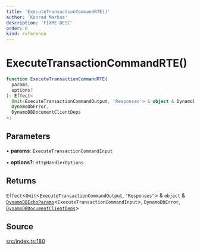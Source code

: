 ```yaml
---
title: 'ExecuteTransactionCommandRTE()'
author: 'Konrad Markus'
description: 'FIXME-DESC'
order: 6
kind: reference
---
```


# ExecuteTransactionCommandRTE()

```ts
function ExecuteTransactionCommandRTE(
  params,
  options?
): Effect<
  Omit<ExecuteTransactionCommandOutput, 'Responses'> & object & DynamoDBEchoParams<ExecuteTransactionCommandInput>,
  DynamoDbError,
  DynamoDBDocumentClientDeps
>;
```

## Parameters

• **params**: `ExecuteTransactionCommandInput`

• **options?**: `HttpHandlerOptions`

## Returns

`Effect`\<`Omit`\<`ExecuteTransactionCommandOutput`, `"Responses"`\> & `object` & [`DynamoDBEchoParams`](/projects/konkerdev-aws-client-effect-dynamodb/reference/type-aliases/dynamodbechoparams)\<`ExecuteTransactionCommandInput`\>, `DynamoDbError`, [`DynamoDBDocumentClientDeps`](/projects/konkerdev-aws-client-effect-dynamodb/reference/type-aliases/dynamodbdocumentclientdeps)\>

## Source

[src/index.ts:180](https://github.com/konkerdotdev/aws-client-effect-dynamodb/blob/61cc23ece48bc14ff19d7990e27b716d0c6ee7ed/src/index.ts#L180)
